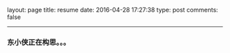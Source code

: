layout: page
title: resume
date: 2016-04-28 17:27:38
type: post
comments: false

---


### 东小侠正在构思。。。
